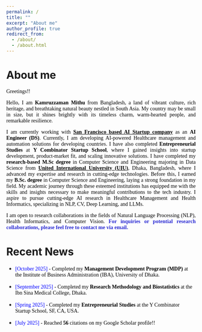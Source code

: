 ```yaml
---
permalink: /
title: ""
excerpt: "About me"
author_profile: true
redirect_from: 
  - /about/
  - /about.html
---
```


# About me

<p style="text-align:justify; color:black; font-family:Georgia"> Greetings!!</p>


<p style="text-align:justify; color:black; font-family:Georgia">Hello, I am <b>Kamruzzaman Mithu</b> from Bangladesh, a land of vibrant culture, rich heritage, and breathtaking natural beauty nestled in South Asia. My country may be small in size, but it shines brightly with its timeless charm, warm-hearted people, and remarkable resilience. </p>

<p style="text-align:justify; color:black; font-family:Georgia"> I am currently working with <b><a href="#" target="_blank" style="color:black;">San Francisco based AI Startup company</a></b> as an <b>AI Engineer (DS)</b>. Currently, I am developing AI-powered Healthcare management and automation solutions for developing countries. I have also completed  <b>Entrepreneurial Studies</b> at <b>Y Combinator Startup School</b>, where I gained insights into startup development, product-market fit, and scaling innovative solutions. I have completed my <b> research-based M.Sc degree</b> in Computer Science and Engineering majoring in Data Science from <b><a href="https://www.uiu.ac.bd/" target="_blank" style="color:black;">United International University (UIU)</a></b>, Dhaka, Bangladesh, where I advanced my expertise and research in cutting-edge technologies. Before this, I earned my <b>B.Sc. degree </b> in Computer Science and Engineering, laying a strong foundation in my field. My academic journey through these esteemed institutions has equipped me with the skills and insights necessary to make meaningful contributions to the tech industry. I aspire to pursue cutting-edge AI research in Healthcare Management and Health Informatics, specializing in NLP, CV, Deep Learning, and LLMs. </p>

<p style="text-align:justify; color:black; font-family:Georgia">I am open to research collaborations in the fields of Natural Language Processing (NLP), Health Informatics, and Computer Vision. <span style="color:#2a2ad3;font-weight:bold">For inquiries or potential research collaborations, please feel free to contact me via email.</span></p>




# Recent News
<!-- * <span style="font-family:Georgia; color:black"><span style="color:Blue">[January 2025]</span> - Started my <b>PhD program</b> at the school of Systems and Computing, <a href="https://www.unsw.edu.au/canberra" target="_blank" style="color:#364850;font-weight:bold">The University of New South Wales</a>, Canberra, ACT 2600, Australia. -->

* <span style="font-family:Georgia; color:black"><span style="color:Blue">[October 2025]</span> - Completed my 
 <b>Management Development Program (MDP)</b> at the Institute of Business Administration (IBA), University of Dhaka.

* <span style="font-family:Georgia; color:black"><span style="color:Blue">[September 2025]</span> - Completed my 
 <b>Research Methodology and Biostatistics</b> at the Ibn Sina Medical College, Dhaka.

* <span style="font-family:Georgia; color:black"><span style="color:Blue">[Spring 2025]</span> - Completed my 
 <b>Entrepreneurial Studies </b> at the Y Combinator Startup School, SF, CA, USA.

* <span style="font-family:Georgia; color:black"><span style="color:Blue">[July 2025]</span> - Reached <b>56</b> citations on my Google Scholar profile!!
